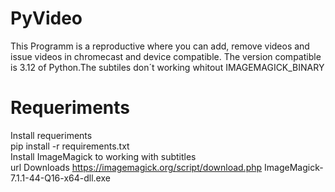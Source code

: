 # PyVideo
This Programm is a reproductive where you can add, remove videos and issue videos in chromecast and device compatible.
The version compatible is 3.12 of Python.The subtiles don´t working whitout IMAGEMAGICK_BINARY
# Requeriments
 Install requeriments <br>
 pip install -r requirements.txt <br>
 Install ImageMagick to working with subtitles <br>
 url Downloads 
 https://imagemagick.org/script/download.php
  ImageMagick-7.1.1-44-Q16-x64-dll.exe
